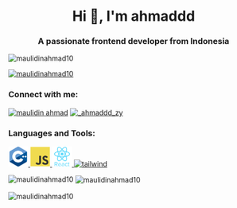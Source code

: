 <h1 align="center">Hi 👋, I'm ahmaddd</h1>
<h3 align="center">A passionate frontend developer from Indonesia</h3>

<p align="left"> <img src="https://komarev.com/ghpvc/?username=maulidinahmad10&label=Profile%20views&color=0e75b6&style=flat" alt="maulidinahmad10" /> </p>

<p align="left"> <a href="https://github.com/ryo-ma/github-profile-trophy"><img src="https://github-profile-trophy.vercel.app/?username=maulidinahmad10" alt="maulidinahmad10" /></a> </p>

<h3 align="left">Connect with me:</h3>
<p align="left">
<a href="https://fb.com/maulidin ahmad" target="blank"><img align="center" src="https://raw.githubusercontent.com/rahuldkjain/github-profile-readme-generator/master/src/images/icons/Social/facebook.svg" alt="maulidin ahmad" height="30" width="40" /></a>
<a href="https://instagram.com/_ahmaddd_zy" target="blank"><img align="center" src="https://raw.githubusercontent.com/rahuldkjain/github-profile-readme-generator/master/src/images/icons/Social/instagram.svg" alt="_ahmaddd_zy" height="30" width="40" /></a>
</p>

<h3 align="left">Languages and Tools:</h3>
<p align="left"><a href="https://www.w3schools.com/cpp/" target="_blank" rel="noreferrer"> <img src="https://raw.githubusercontent.com/devicons/devicon/master/icons/cplusplus/cplusplus-original.svg" alt="cplusplus" width="40" height="40"/> </a> <a href="https://www.java.com" target="_blank" rel="noreferrer"> <img src="https://raw.githubusercontent.com/devicons/devicon/master/icons/javascript/javascript-original.svg" alt="javascript" width="40" height="40"/> </a> <a href="https://nodejs.org" target="_blank" rel="noreferrer"> <img src="https://raw.githubusercontent.com/devicons/devicon/master/icons/react/react-original-wordmark.svg" alt="react" width="40" height="40"/> </a> <a href="https://tailwindcss.com/" target="_blank" rel="noreferrer"> <img src="https://www.vectorlogo.zone/logos/tailwindcss/tailwindcss-icon.svg" alt="tailwind" width="40" height="40"/> </a> </p>

<p><img align="left" src="https://github-readme-stats.vercel.app/api/top-langs?username=maulidinahmad10&show_icons=true&locale=en&layout=compact" alt="maulidinahmad10" /></p>

<p>&nbsp;<img align="center" src="https://github-readme-stats.vercel.app/api?username=maulidinahmad10&show_icons=true&locale=en" alt="maulidinahmad10" /></p>

<p><img align="center" src="https://github-readme-streak-stats.herokuapp.com/?user=maulidinahmad10&" alt="maulidinahmad10" /></p>

